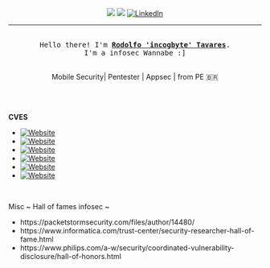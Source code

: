 
<p align="center">
  <a href="https://twitter.com/incogbyte"><img src="https://img.shields.io/badge/Twitter-1DA1F2?style=for-the-badge&logo=twitter&logoColor=white"></a>
  <a href="https://github.com/incogbyte"><img src="https://img.shields.io/badge/GitHub-100000?style=for-the-badge&logo=github&logoColor=white"></a>
  <a href="https://www.linkedin.com/in/rodolfo-augusto-543863a7"><img alt="LinkedIn" src="https://img.shields.io/badge/LinkedIn-0077B5?style=for-the-badge&logo=linkedin&logoColor=white"></a>
</p>

---


<p align="center">
  <br>
  <samp>
    Hello there! I'm <b><a rel="nofollow noopener noreferrer" target="_blank" href="https://github.com/incogbyte"> Rodolfo 'incogbyte' Tavares</a></b>.
    <br>I'm a infosec Wannabe :] <br>



<p align="center">
<br>
Mobile Security| Pentester | Appsec | from PE 🇧🇷 
</p>						  
<br />
<br />
 
<strong>CVES</strong>
<p>
<ul>
    <li><a href="https://nvd.nist.gov/vuln/detail/CVE-2021-30140"><img alt="Website" src="https://img.shields.io/badge/CVE.2021.30140-000000?style=flat&logo=CVE"></a></li>
    <li><a href="https://nvd.nist.gov/vuln/detail/CVE-2020-35581"><img alt="Website" src="https://img.shields.io/badge/CVE.2020.35581-000000?style=flat&logo=CVE"></a></li>
    <li><a href="https://nvd.nist.gov/vuln/detail/CVE-2020-35582"><img alt="Website" src="https://img.shields.io/badge/CVE.2020.35582-000000?style=flat&logo=CVE"></a></li>
    <li><a href="https://cve.mitre.org/cgi-bin/cvename.cgi?name=CVE-2020-25790"><img alt="Website" src="https://img.shields.io/badge/CVE.2020.25790-000000?style=flat&logo=CVE"></a></li>
    <li><a href="https://nvd.nist.gov/vuln/detail/CVE-2019-13364"><img alt="Website" src="https://img.shields.io/badge/CVE.2019.13364-000000?style=flat&logo=CVE"></a></li>
    <li><a href="https://nvd.nist.gov/vuln/detail/CVE-2019-13363"><img alt="Website" src="https://img.shields.io/badge/CVE.2019.13363-000000?style=flat&logo=CVE"></a></li>
</ul>
<br>

<p> Misc ~ Hall of fames infosec ~ </p>
<ul>
    <li> https://packetstormsecurity.com/files/author/14480/ </li>
    <li> https://www.informatica.com/trust-center/security-researcher-hall-of-fame.html </li>
    <li> https://www.philips.com/a-w/security/coordinated-vulnerability-disclosure/hall-of-honors.html </li>
</ul>

</p>
